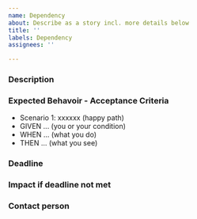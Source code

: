 ```yaml
---
name: Dependency
about: Describe as a story incl. more details below
title: ''
labels: Dependency
assignees: ''

---
```


### Description


###  Expected Behavoir - Acceptance Criteria

* Scenario 1: xxxxxx (happy path)
* GIVEN ... (you or your condition)
* WHEN ... (what you do) 
* THEN ... (what you see) 


### Deadline


### Impact if deadline not met


### Contact person



